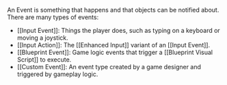 An Event is something that happens and that objects can be notified about.
There are many types of events:
- [[Input Event]]: Things the player does, such as typing on a keyboard or moving a joystick.
- [[Input Action]]: The [[Enhanced Input]] variant of an [[Input Event]].
- [[Blueprint Event]]: Game logic events that trigger a [[Blueprint Visual Script]] to execute.
- [[Custom Event]]: An event type created by a game designer and triggered by gameplay logic.
